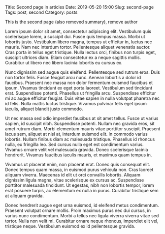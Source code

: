 Title: Second page in articles
Date: 2019-05-20 15:00
Slug: second-page
Tags: post, second
Category: posts

This is the second page (also removed summary), remove author

Lorem ipsum dolor sit amet, consectetur adipiscing elit. Vestibulum quis scelerisque lorem, a suscipit dui. Fusce quis tempus massa. Morbi ut lobortis justo. Vestibulum libero magna, tempus ut efficitur in, luctus nec mauris. Nam nec interdum tortor. Pellentesque aliquet venenatis auctor. Cras porta in tellus eget tristique. Nulla lectus orci, finibus non turpis eget, suscipit ultrices diam. Etiam consectetur ex a neque sagittis mollis. Curabitur ut libero nec libero lacinia lobortis eu cursus ex.

Nunc dignissim sed augue quis eleifend. Pellentesque sed rutrum eros. Duis non tortor felis. Fusce feugiat arcu nunc. Aenean lobortis a dolor id faucibus. Praesent nec massa non dolor fermentum euismod faucibus et ipsum. Vivamus tincidunt ex eget porta laoreet. Vestibulum sed tincidunt erat. Suspendisse potenti. Phasellus ut fringilla arcu. Suspendisse efficitur mi ac augue efficitur feugiat. Duis vitae sapien in nulla volutpat pharetra nec id felis. Nulla mattis luctus tristique. Vivamus pulvinar felis eget ipsum iaculis, aliquet blandit justo commodo.

Ut nec massa sed odio imperdiet faucibus at sit amet tellus. Fusce ut varius sapien, id suscipit nibh. Suspendisse potenti. Nullam nec gravida eros, sit amet rutrum diam. Morbi elementum mauris vitae porttitor suscipit. Praesent lacus sem, aliquet at nisl at, interdum euismod elit. In commodo varius lobortis. Nullam finibus diam ac malesuada tristique. Phasellus id rhoncus nulla, eu fringilla leo. Sed cursus nulla eget est condimentum varius. Vivamus ornare velit vel malesuada gravida. Donec scelerisque lacinia hendrerit. Vivamus faucibus iaculis mauris, et maximus quam tempus in.

Vivamus ut placerat enim, non placerat erat. Donec quis consequat elit. Donec tempus quam massa, in euismod purus vehicula non. Cras laoreet aliquam viverra. Maecenas id elit ut orci convallis lobortis. Aliquam dignissim ligula magna, vitae scelerisque ex cursus ac. Suspendisse porttitor malesuada tincidunt. Ut egestas, nibh non lobortis tempor, lorem erat posuere turpis, ac elementum ex nulla in purus. Curabitur tristique sem at aliquam gravida.

Donec hendrerit augue eget urna euismod, id eleifend metus condimentum. Praesent volutpat ornare mollis. Proin maximus purus nec dui cursus, in varius nunc condimentum. Morbi a tellus nec ligula viverra viverra vitae sed tortor. Nulla non velit mi. Curabitur ornare neque rhoncus, imperdiet elit vel, tristique neque. Vestibulum euismod ex id pellentesque gravida.